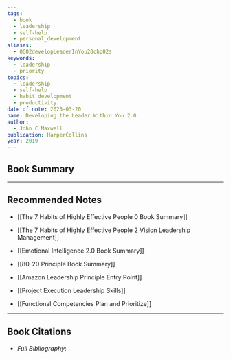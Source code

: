 ```yaml
---
tags:
  - book
  - leadership
  - self-help
  - personal_development
aliases:
  - 0602developLeaderInYou20chp02s
keywords:
  - leadership
  - priority
topics:
  - leadership
  - self-help
  - habit development
  - productivity
date of note: 2025-03-20
name: Developing the Leader Within You 2.0
author:
  - John C Maxwell
publication: HarperCollins
year: 2019
---
```


## Book Summary







-----------
##  Recommended Notes

- [[The 7 Habits of Highly Effective People 0 Book Summary]]
- [[The 7 Habits of Highly Effective People 2 Vision Leadership Management]]
- [[Emotional Intelligence 2.0 Book Summary]]
- [[80-20 Principle Book Summary]]

- [[Amazon Leadership Principle Entry Point]]
- [[Project Execution Leadership Skills]]
- [[Functional Competencies Plan and Prioritize]]



----------
## Book Citations

- *Full Bibliography*:


